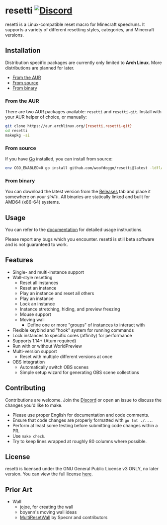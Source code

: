 # resetti [![Discord](https://img.shields.io/discord/1095808506239651942?style=flat-square)](https://discord.gg/fwZA2VJh7k)

resetti is a Linux-compatible reset macro for Minecraft speedruns. It supports
a variety of different resetting styles, categories, and Minecraft versions.

## Installation

Distribution specific packages are currently only limited to **Arch Linux**.
More distributions are planned for later.

- [From the AUR](#from-the-aur)
- [From source](#from-source)
- [From binary](#from-binary)

### From the AUR

There are two AUR packages available: `resetti` and `resetti-git`.
Install with your AUR helper of choice, or manually:

```sh
git clone https://aur.archlinux.org/{resetti,resetti-git}
cd resetti
makepkg -si
```

### From source

If you have [Go](https://go.dev) installed, you can install from source:

```sh
env CGO_ENABLED=0 go install github.com/woofdoggo/resetti@latest -ldflags="-s -w"
```

### From binary

You can download the latest version from the [Releases](https://github.com/woofdoggo/resetti/releases)
tab and place it somewhere on your `$PATH`. All binaries are statically linked
and built for AMD64 (x86-64) systems.

## Usage

You can refer to the [documentation](https://github.com/woofdoggo/resetti/blob/main/doc/README.md)
for detailed usage instructions.

Please report any bugs which you encounter. resetti is still beta software and
is not guaranteed to work.

## Features

- Single- and multi-instance support
- Wall-style resetting
  - Reset all instances
  - Reset an instance
  - Play an instance and reset all others
  - Play an instance
  - Lock an instance
  - Instance stretching, hiding, and preview freezing
  - Mouse support
  - Moving wall
    - Define one or more "groups" of instances to interact with
- Flexible keybind and "hook" system for running commands
- Lock instances to specific cores (affinity) for performance
- Supports 1.14+ (Atum required)
- Run with or without WorldPreview
- Multi-version support
  - Reset with multiple different versions at once
- OBS integration
  - Automatically switch OBS scenes
  - Simple setup wizard for generating OBS scene collections

## Contributing

Contributions are welcome. Join the [Discord](https://discord.gg/fwZA2VJh7k) or
open an issue to discuss the changes you'd like to make.
- Please use proper English for documentation and code comments.
- Ensure that code changes are properly formatted with `go fmt ./...`.
- Perform at least some testing before submitting code changes within a PR.
- Use `make check`.
- Try to keep lines wrapped at roughly 80 columns where possible.

## License

resetti is licensed under the GNU General Public License v3 ONLY, no later
version. You can view the full license [here](https://raw.githubusercontent.com/woofdoggo/resetti/main/LICENSE).

## Prior Art

- Wall
  - jojoe, for creating the wall
  - boyenn's moving wall ideas
  - [MultiResetWall](https://github.com/specnr/multiresetwall) by Specnr and contributors

